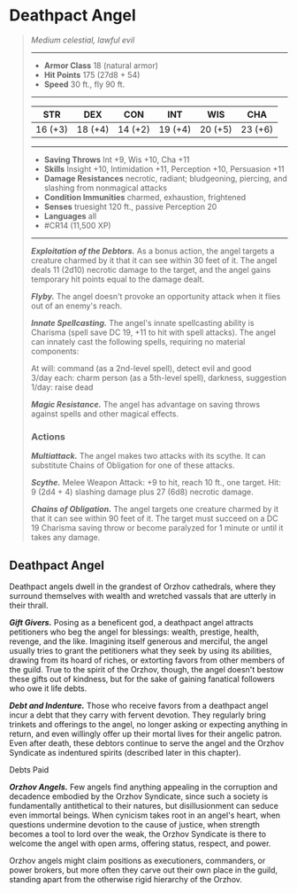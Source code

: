 # Deathpact Angel
>*Medium celestial, lawful evil*
>___
>- **Armor Class** 18 (natural armor)
>- **Hit Points** 175 (27d8 + 54)
>- **Speed** 30 ft., fly 90 ft.
>___
>|STR|DEX|CON|INT|WIS|CHA|
>|:---:|:---:|:---:|:---:|:---:|:---:|
>|16 (+3)|18 (+4)|14 (+2)|19 (+4)|20 (+5)|23 (+6)|
>___
>- **Saving Throws** Int +9, Wis +10, Cha +11
>- **Skills** Insight +10, Intimidation +11, Perception +10, Persuasion +11
>- **Damage Resistances** necrotic, radiant; bludgeoning, piercing, and slashing from nonmagical attacks
>- **Condition Immunities** charmed, exhaustion, frightened
>- **Senses** truesight 120 ft., passive Perception 20
>- **Languages** all
>- #CR14 (11,500 XP)
>___
>***Exploitation of the Debtors.*** As a bonus action, the angel targets a creature charmed by it that it can see within 30 feet of it. The angel deals 11 (2d10) necrotic damage to the target, and the angel gains temporary hit points equal to the damage dealt.  
>
>***Flyby.*** The angel doesn't provoke an opportunity attack when it flies out of an enemy's reach.  
>
>***Innate Spellcasting.*** The angel's innate spellcasting ability is Charisma (spell save DC 19, +11 to hit with spell attacks). The angel can innately cast the following spells, requiring no material components:  
>
>At will: command (as a 2nd-level spell), detect evil and good  
>3/day each: charm person (as a 5th-level spell), darkness, suggestion  
>1/day: raise dead  
>
>
>***Magic Resistance.*** The angel has advantage on saving throws against spells and other magical effects.  
>
>### Actions
>***Multiattack.*** The angel makes two attacks with its scythe. It can substitute Chains of Obligation for one of these attacks.  
>
>***Scythe.*** Melee Weapon Attack: +9 to hit, reach 10 ft., one target. Hit: 9 (2d4 + 4) slashing damage plus 27 (6d8) necrotic damage.  
>
>***Chains of Obligation.*** The angel targets one creature charmed by it that it can see within 90 feet of it. The target must succeed on a DC 19 Charisma saving throw or become paralyzed for 1 minute or until it takes any damage.

## Deathpact Angel

Deathpact angels dwell in the grandest of Orzhov cathedrals, where they surround themselves with wealth and wretched vassals that are utterly in their thrall.

***Gift Givers.*** Posing as a beneficent god, a deathpact angel attracts petitioners who beg the angel for blessings: wealth, prestige, health, revenge, and the like. Imagining itself generous and merciful, the angel usually tries to grant the petitioners what they seek by using its abilities, drawing from its hoard of riches, or extorting favors from other members of the guild. True to the spirit of the Orzhov, though, the angel doesn't bestow these gifts out of kindness, but for the sake of gaining fanatical followers who owe it life debts.

***Debt and Indenture.*** Those who receive favors from a deathpact angel incur a debt that they carry with fervent devotion. They regularly bring trinkets and offerings to the angel, no longer asking or expecting anything in return, and even willingly offer up their mortal lives for their angelic patron. Even after death, these debtors continue to serve the angel and the Orzhov Syndicate as indentured spirits (described later in this chapter).

Debts Paid

***Orzhov Angels.*** Few angels find anything appealing in the corruption and decadence embodied by the Orzhov Syndicate, since such a society is fundamentally antithetical to their natures, but disillusionment can seduce even immortal beings. When cynicism takes root in an angel's heart, when questions undermine devotion to the cause of justice, when strength becomes a tool to lord over the weak, the Orzhov Syndicate is there to welcome the angel with open arms, offering status, respect, and power.

Orzhov angels might claim positions as executioners, commanders, or power brokers, but more often they carve out their own place in the guild, standing apart from the otherwise rigid hierarchy of the Orzhov.